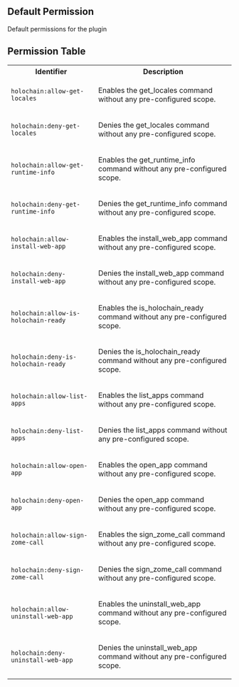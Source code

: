 ## Default Permission

Default permissions for the plugin


## Permission Table

<table>
<tr>
<th>Identifier</th>
<th>Description</th>
</tr>


<tr>
<td>

`holochain:allow-get-locales`

</td>
<td>

Enables the get_locales command without any pre-configured scope.

</td>
</tr>

<tr>
<td>

`holochain:deny-get-locales`

</td>
<td>

Denies the get_locales command without any pre-configured scope.

</td>
</tr>

<tr>
<td>

`holochain:allow-get-runtime-info`

</td>
<td>

Enables the get_runtime_info command without any pre-configured scope.

</td>
</tr>

<tr>
<td>

`holochain:deny-get-runtime-info`

</td>
<td>

Denies the get_runtime_info command without any pre-configured scope.

</td>
</tr>

<tr>
<td>

`holochain:allow-install-web-app`

</td>
<td>

Enables the install_web_app command without any pre-configured scope.

</td>
</tr>

<tr>
<td>

`holochain:deny-install-web-app`

</td>
<td>

Denies the install_web_app command without any pre-configured scope.

</td>
</tr>

<tr>
<td>

`holochain:allow-is-holochain-ready`

</td>
<td>

Enables the is_holochain_ready command without any pre-configured scope.

</td>
</tr>

<tr>
<td>

`holochain:deny-is-holochain-ready`

</td>
<td>

Denies the is_holochain_ready command without any pre-configured scope.

</td>
</tr>

<tr>
<td>

`holochain:allow-list-apps`

</td>
<td>

Enables the list_apps command without any pre-configured scope.

</td>
</tr>

<tr>
<td>

`holochain:deny-list-apps`

</td>
<td>

Denies the list_apps command without any pre-configured scope.

</td>
</tr>

<tr>
<td>

`holochain:allow-open-app`

</td>
<td>

Enables the open_app command without any pre-configured scope.

</td>
</tr>

<tr>
<td>

`holochain:deny-open-app`

</td>
<td>

Denies the open_app command without any pre-configured scope.

</td>
</tr>

<tr>
<td>

`holochain:allow-sign-zome-call`

</td>
<td>

Enables the sign_zome_call command without any pre-configured scope.

</td>
</tr>

<tr>
<td>

`holochain:deny-sign-zome-call`

</td>
<td>

Denies the sign_zome_call command without any pre-configured scope.

</td>
</tr>

<tr>
<td>

`holochain:allow-uninstall-web-app`

</td>
<td>

Enables the uninstall_web_app command without any pre-configured scope.

</td>
</tr>

<tr>
<td>

`holochain:deny-uninstall-web-app`

</td>
<td>

Denies the uninstall_web_app command without any pre-configured scope.

</td>
</tr>
</table>
